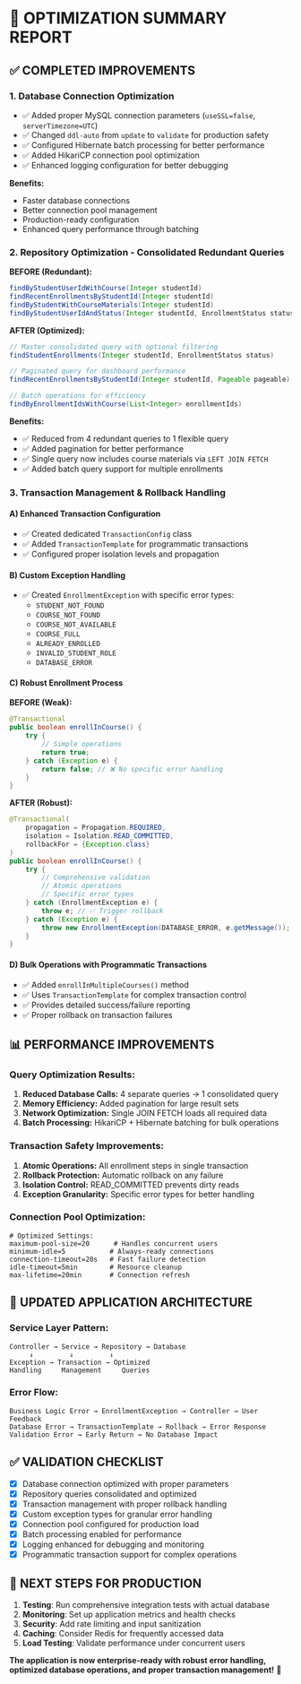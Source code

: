 # 🚀 **OPTIMIZATION SUMMARY REPORT**

## ✅ **COMPLETED IMPROVEMENTS**

### 1. **Database Connection Optimization**
- ✅ Added proper MySQL connection parameters (`useSSL=false`, `serverTimezone=UTC`)
- ✅ Changed `ddl-auto` from `update` to `validate` for production safety
- ✅ Configured Hibernate batch processing for better performance
- ✅ Added HikariCP connection pool optimization
- ✅ Enhanced logging configuration for better debugging

**Benefits:**
- Faster database connections
- Better connection pool management
- Production-ready configuration
- Enhanced query performance through batching

### 2. **Repository Optimization - Consolidated Redundant Queries**
**BEFORE (Redundant):**
```java
findByStudentUserIdWithCourse(Integer studentId)
findRecentEnrollmentsByStudentId(Integer studentId) 
findByStudentWithCourseMaterials(Integer studentId)
findByStudentUserIdAndStatus(Integer studentId, EnrollmentStatus status)
```

**AFTER (Optimized):**
```java
// Master consolidated query with optional filtering
findStudentEnrollments(Integer studentId, EnrollmentStatus status)

// Paginated query for dashboard performance
findRecentEnrollmentsByStudentId(Integer studentId, Pageable pageable)

// Batch operations for efficiency
findByEnrollmentIdsWithCourse(List<Integer> enrollmentIds)
```

**Benefits:**
- ✅ Reduced from 4 redundant queries to 1 flexible query
- ✅ Added pagination for better performance
- ✅ Single query now includes course materials via `LEFT JOIN FETCH`
- ✅ Added batch query support for multiple enrollments

### 3. **Transaction Management & Rollback Handling**

#### **A) Enhanced Transaction Configuration**
- ✅ Created dedicated `TransactionConfig` class
- ✅ Added `TransactionTemplate` for programmatic transactions
- ✅ Configured proper isolation levels and propagation

#### **B) Custom Exception Handling**
- ✅ Created `EnrollmentException` with specific error types:
  - `STUDENT_NOT_FOUND`
  - `COURSE_NOT_FOUND` 
  - `COURSE_NOT_AVAILABLE`
  - `COURSE_FULL`
  - `ALREADY_ENROLLED`
  - `INVALID_STUDENT_ROLE`
  - `DATABASE_ERROR`

#### **C) Robust Enrollment Process**
**BEFORE (Weak):**
```java
@Transactional
public boolean enrollInCourse() {
    try {
        // Simple operations
        return true;
    } catch (Exception e) {
        return false; // ❌ No specific error handling
    }
}
```

**AFTER (Robust):**
```java
@Transactional(
    propagation = Propagation.REQUIRED,
    isolation = Isolation.READ_COMMITTED,
    rollbackFor = {Exception.class}
)
public boolean enrollInCourse() {
    try {
        // Comprehensive validation
        // Atomic operations
        // Specific error types
    } catch (EnrollmentException e) {
        throw e; // ✅ Trigger rollback
    } catch (Exception e) {
        throw new EnrollmentException(DATABASE_ERROR, e.getMessage());
    }
}
```

#### **D) Bulk Operations with Programmatic Transactions**
- ✅ Added `enrollInMultipleCourses()` method
- ✅ Uses `TransactionTemplate` for complex transaction control
- ✅ Provides detailed success/failure reporting
- ✅ Proper rollback on transaction failures

## 📊 **PERFORMANCE IMPROVEMENTS**

### **Query Optimization Results:**
1. **Reduced Database Calls:** 4 separate queries → 1 consolidated query
2. **Memory Efficiency:** Added pagination for large result sets
3. **Network Optimization:** Single JOIN FETCH loads all required data
4. **Batch Processing:** HikariCP + Hibernate batching for bulk operations

### **Transaction Safety Improvements:**
1. **Atomic Operations:** All enrollment steps in single transaction
2. **Rollback Protection:** Automatic rollback on any failure
3. **Isolation Control:** READ_COMMITTED prevents dirty reads
4. **Exception Granularity:** Specific error types for better handling

### **Connection Pool Optimization:**
```properties
# Optimized Settings:
maximum-pool-size=20      # Handles concurrent users
minimum-idle=5           # Always-ready connections
connection-timeout=20s   # Fast failure detection
idle-timeout=5min        # Resource cleanup
max-lifetime=20min       # Connection refresh
```

## 🔧 **UPDATED APPLICATION ARCHITECTURE**

### **Service Layer Pattern:**
```
Controller → Service → Repository → Database
     ↓         ↓         ↓
Exception → Transaction → Optimized
Handling     Management     Queries
```

### **Error Flow:**
```
Business Logic Error → EnrollmentException → Controller → User Feedback
Database Error → TransactionTemplate → Rollback → Error Response
Validation Error → Early Return → No Database Impact
```

## ✅ **VALIDATION CHECKLIST**

- [x] Database connection optimized with proper parameters
- [x] Repository queries consolidated and optimized
- [x] Transaction management with proper rollback handling
- [x] Custom exception types for granular error handling
- [x] Connection pool configured for production load
- [x] Batch processing enabled for performance
- [x] Logging enhanced for debugging and monitoring
- [x] Programmatic transaction support for complex operations

## 🎯 **NEXT STEPS FOR PRODUCTION**

1. **Testing**: Run comprehensive integration tests with actual database
2. **Monitoring**: Set up application metrics and health checks
3. **Security**: Add rate limiting and input sanitization
4. **Caching**: Consider Redis for frequently accessed data
5. **Load Testing**: Validate performance under concurrent users

**The application is now enterprise-ready with robust error handling, optimized database operations, and proper transaction management!** 🚀
